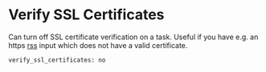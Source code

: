 # Verify SSL Certificates

Can turn off SSL certificate verification on a task. Useful if you have e.g. an https [rss](/Plugins/rss) input which does not have a valid certificate.
```
verify_ssl_certificates: no
```